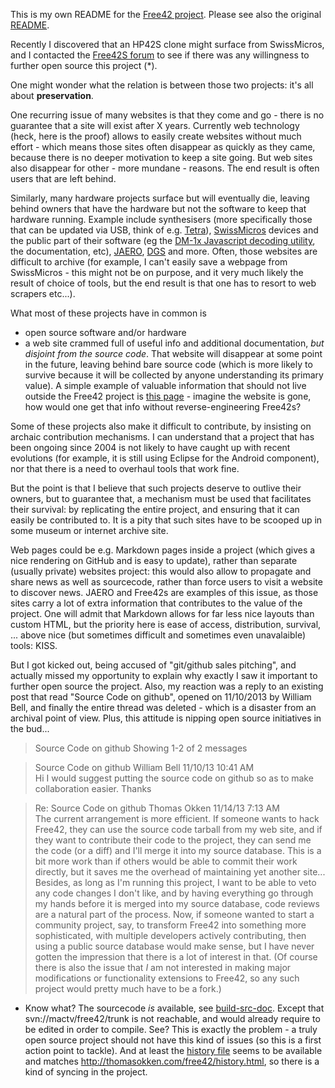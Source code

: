 This is my own README for the [Free42 project](http://thomasokken.com/free42). Please see also the original [README](README).

Recently I discovered that an HP42S clone might surface from SwissMicros, and I contacted the [Free42S forum](https://groups.google.com/forum/#!forum/free42discuss) to see if there was any willingness to further open source this project (*).

One might wonder what the relation is between those two projects: it's all about **preservation**.

One recurring issue of many websites is that they come and go - there is no guarantee that a site will exist after X years. Currently web technology (heck, here is the proof) allows to easily create websites without much effort - which means those sites often disappear as quickly as they came, because there is no deeper motivation to keep a site going. But web sites also disappear for other - more mundane - reasons. The end result is often users that are left behind.

Similarly, many hardware projects surface but will eventually die, leaving behind owners that have the hardware but not the software to keep that hardware running. Example include synthesisers (more specifically those that can be updated via USB, think of e.g. [Tetra](http://dsiforum.com/viewtopic.php?f=19&t=2154)), [SwissMicros](https://www.swissmicros.com/) devices and the public part of their software (eg the [DM-1x Javascript decoding utility](https://www.swissmicros.com/nut_decoder.html), the documentation, etc), [JAERO](https://github.com/jontio/JAERO/issues/8), [DGS](http://www.dragongoserver.net/) and more. Often, those websites are difficult to archive (for example, I can't easily save a webpage from SwissMicros - this might not be on purpose, and it very much likely the result of choice of tools, but the end result is that one has to resort to web scrapers etc...).

What most of these projects have in common is

- open source software and/or hardware
- a web site crammed full of useful info and additional documentation, *but disjoint from the source code*. That website will disappear at some point in the future, leaving behind bare source code (which is more likely to survive because it will be collected by anyone understanding its primary value). A simple example of valuable information that should not live outside the Free42 project is [this page](http://thomasokken.com/free42/importexport.html) - imagine the website is gone, how would one get that info without reverse-engineering Free42s?

Some of these projects also make it difficult to contribute, by insisting on archaic contribution mechanisms. I can understand that a project that has been ongoing since 2004 is not likely to have caught up with recent evolutions (for example, it is still using Eclipse for the Android component), nor that there is a need to overhaul tools that work fine.

But the point is that I believe that such projects deserve to outlive their owners, but to guarantee that, a mechanism must be used that facilitates their survival: by replicating the entire project, and ensuring that it can easily be contributed to. It is a pity that such sites have to be scooped up in some museum or internet archive site.

Web pages could be e.g. Markdown pages inside a project (which gives a nice rendering on GitHub and is easy to update), rather than separate (usually private) websites project: this would also allow to propagate and share news as well as sourcecode, rather than force users to visit a website to discover news. JAERO and Free42s are examples of this issue, as those sites carry a lot of extra information that contributes to the value of the project. One will admit that Markdown allows for far less nice layouts than custom HTML, but the priority here is ease of access, distribution, survival, ... above nice (but sometimes difficult and sometimes even unavalaible) tools: KISS.

But I got kicked out, being accused of "git/github sales pitching", and actually missed my opportunity to explain why exactly I saw it important to further open source the project. Also, my reaction was a reply to an existing post that read "Source Code on github", opened on 11/10/2013 by William Bell, and finally the entire thread was deleted - which is a disaster from an archival point of view. Plus, this attitude is nipping open source initiatives in the bud...

> Source Code on github
Showing 1-2 of 2 messages

>Source Code on github 	William Bell 	11/10/13 10:41 AM 	
Hi
I would suggest putting the source code on github so as to make collaboration easier.
Thanks

> Re: Source Code on github 	Thomas Okken 	11/14/13 7:13 AM 	
The current arrangement is more efficient. If someone wants to hack Free42, they can use the source code tarball from my web site, and if they want to contribute their code to the project, they can send me the code (or a diff) and I'll merge it into my source database. This is a bit more work than if others would be able to commit their work directly, but it saves me the overhead of maintaining yet another site... Besides, as long as I'm running this project, I want to be able to veto any code changes I don't like, and by having everything go through my hands before it is merged into my source database, code reviews are a natural part of the process.
Now, if someone wanted to start a community project, say, to transform Free42 into something more sophisticated, with multiple developers actively contributing, then using a public source database would make sense, but I have never gotten the impression that there is a lot of interest in that. (Of course there is also the issue that *I* am not interested in making major modifications or functionality extensions to Free42, so any such project would pretty much have to be a fork.)

* Know what? The sourcecode *is* available, see [build-src-doc](build-src-doc). Except that svn://mactv/free42/trunk is not reachable, and would already require to be edited in order to compile. See? This is exactly the problem - a truly open source project should not have this kind of issues (so this is a first action point to tackle). And at least the [history file](HISTORY) seems to be available and matches http://thomasokken.com/free42/history.html, so there is a kind of syncing in the project.